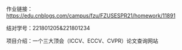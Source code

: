 作业链接：https://edu.cnblogs.com/campus/fzu/FZUSESPR21/homework/11891

结对学号：221801205&221801234

项目介绍：一个三大顶会（ICCV、ECCV、CVPR）论文查询网站
